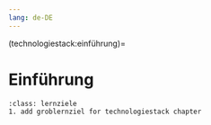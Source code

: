 ```yaml
---
lang: de-DE
---
```


(technologiestack:einführung)=
# Einführung

```{admonition} Groblernziel
:class: lernziele
1. add groblernziel for technologiestack chapter
```